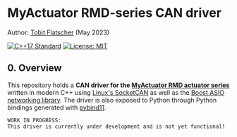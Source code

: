 # MyActuator RMD-series CAN driver

Author: [Tobit Flatscher](https://github.com/2b-t) (May 2023)

[![C++17 Standard](https://img.shields.io/badge/Standard-C++17-yellow.svg?style=flat&logo=c%2B%2B)](https://isocpp.org/std/the-standard) [![License: MIT](https://img.shields.io/badge/License-MIT-yellow.svg)](https://opensource.org/licenses/MIT)



## 0. Overview
This repository holds a **CAN driver for the [MyActuator RMD actuator series](https://www.myactuator.com/rmd-x)** written in modern C++ using [Linux's SocketCAN](https://docs.kernel.org/networking/can.html) as well as the [Boost ASIO networking library](https://www.boost.org/doc/libs/1_82_0/doc/html/boost_asio.html). The driver is also exposed to Python through Python bindings generated with [pybind11](https://github.com/pybind/pybind11).

```
WORK IN PROGRESS:
This driver is currently under development and is not yet functional!
```

